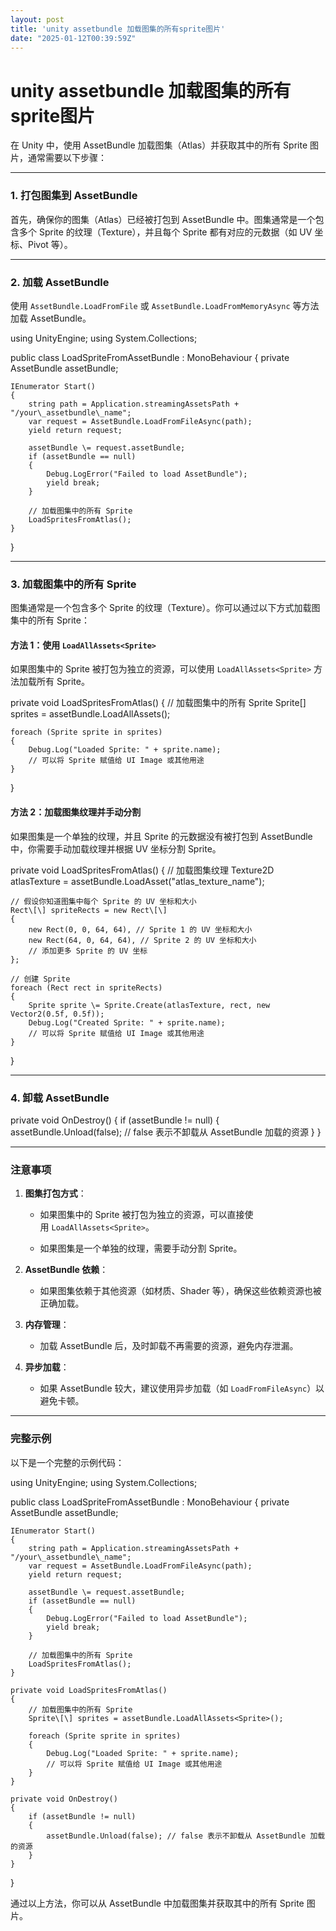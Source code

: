 ```yaml
---
layout: post
title: 'unity assetbundle 加载图集的所有sprite图片'
date: "2025-01-12T00:39:59Z"
---
```

unity assetbundle 加载图集的所有sprite图片
=================================

在 Unity 中，使用 AssetBundle 加载图集（Atlas）并获取其中的所有 Sprite 图片，通常需要以下步骤：

* * *

### **1\. 打包图集到 AssetBundle**

首先，确保你的图集（Atlas）已经被打包到 AssetBundle 中。图集通常是一个包含多个 Sprite 的纹理（Texture），并且每个 Sprite 都有对应的元数据（如 UV 坐标、Pivot 等）。

* * *

### **2\. 加载 AssetBundle**

使用 `AssetBundle.LoadFromFile` 或 `AssetBundle.LoadFromMemoryAsync` 等方法加载 AssetBundle。

using UnityEngine;
using System.Collections;

public class LoadSpriteFromAssetBundle : MonoBehaviour
{
    private AssetBundle assetBundle;

    IEnumerator Start()
    {
        string path = Application.streamingAssetsPath + "/your\_assetbundle\_name";
        var request = AssetBundle.LoadFromFileAsync(path);
        yield return request;

        assetBundle \= request.assetBundle;
        if (assetBundle == null)
        {
            Debug.LogError("Failed to load AssetBundle");
            yield break;
        }

        // 加载图集中的所有 Sprite
        LoadSpritesFromAtlas();
    }
}

* * *

### **3\. 加载图集中的所有 Sprite**

图集通常是一个包含多个 Sprite 的纹理（Texture）。你可以通过以下方式加载图集中的所有 Sprite：

#### **方法 1：使用 `LoadAllAssets<Sprite>`**

如果图集中的 Sprite 被打包为独立的资源，可以使用 `LoadAllAssets<Sprite>` 方法加载所有 Sprite。

private void LoadSpritesFromAtlas()
{
    // 加载图集中的所有 Sprite
    Sprite\[\] sprites = assetBundle.LoadAllAssets<Sprite>();

    foreach (Sprite sprite in sprites)
    {
        Debug.Log("Loaded Sprite: " + sprite.name);
        // 可以将 Sprite 赋值给 UI Image 或其他用途
    }
}

#### **方法 2：加载图集纹理并手动分割**

如果图集是一个单独的纹理，并且 Sprite 的元数据没有被打包到 AssetBundle 中，你需要手动加载纹理并根据 UV 坐标分割 Sprite。

private void LoadSpritesFromAtlas()
{
    // 加载图集纹理
    Texture2D atlasTexture = assetBundle.LoadAsset<Texture2D>("atlas\_texture\_name");

    // 假设你知道图集中每个 Sprite 的 UV 坐标和大小
    Rect\[\] spriteRects = new Rect\[\]
    {
        new Rect(0, 0, 64, 64), // Sprite 1 的 UV 坐标和大小
        new Rect(64, 0, 64, 64), // Sprite 2 的 UV 坐标和大小
        // 添加更多 Sprite 的 UV 坐标
    };

    // 创建 Sprite
    foreach (Rect rect in spriteRects)
    {
        Sprite sprite \= Sprite.Create(atlasTexture, rect, new Vector2(0.5f, 0.5f));
        Debug.Log("Created Sprite: " + sprite.name);
        // 可以将 Sprite 赋值给 UI Image 或其他用途
    }
}

* * *

### **4\. 卸载 AssetBundle**

private void OnDestroy()
{
    if (assetBundle != null)
    {
        assetBundle.Unload(false); // false 表示不卸载从 AssetBundle 加载的资源
    }
}

* * *

### **注意事项**

1.  **图集打包方式**：
    
    *   如果图集中的 Sprite 被打包为独立的资源，可以直接使用 `LoadAllAssets<Sprite>`。
        
    *   如果图集是一个单独的纹理，需要手动分割 Sprite。
        
2.  **AssetBundle 依赖**：
    
    *   如果图集依赖于其他资源（如材质、Shader 等），确保这些依赖资源也被正确加载。
        
3.  **内存管理**：
    
    *   加载 AssetBundle 后，及时卸载不再需要的资源，避免内存泄漏。
        
4.  **异步加载**：
    
    *   如果 AssetBundle 较大，建议使用异步加载（如 `LoadFromFileAsync`）以避免卡顿。
        

* * *

### **完整示例**

以下是一个完整的示例代码：

using UnityEngine;
using System.Collections;

public class LoadSpriteFromAssetBundle : MonoBehaviour
{
    private AssetBundle assetBundle;

    IEnumerator Start()
    {
        string path = Application.streamingAssetsPath + "/your\_assetbundle\_name";
        var request = AssetBundle.LoadFromFileAsync(path);
        yield return request;

        assetBundle \= request.assetBundle;
        if (assetBundle == null)
        {
            Debug.LogError("Failed to load AssetBundle");
            yield break;
        }

        // 加载图集中的所有 Sprite
        LoadSpritesFromAtlas();
    }

    private void LoadSpritesFromAtlas()
    {
        // 加载图集中的所有 Sprite
        Sprite\[\] sprites = assetBundle.LoadAllAssets<Sprite>();

        foreach (Sprite sprite in sprites)
        {
            Debug.Log("Loaded Sprite: " + sprite.name);
            // 可以将 Sprite 赋值给 UI Image 或其他用途
        }
    }

    private void OnDestroy()
    {
        if (assetBundle != null)
        {
            assetBundle.Unload(false); // false 表示不卸载从 AssetBundle 加载的资源
        }
    }
}

通过以上方法，你可以从 AssetBundle 中加载图集并获取其中的所有 Sprite 图片。